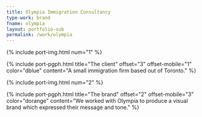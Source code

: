 ```yaml
---
title: Olympia Immigration Consultancy
type-work: brand
fname: olympia
layout: portfolio-sub
permalink: /work/olympia
---
```


{% include port-img.html num="1" %}

{% include port-pgph.html title="The client" offset="3" offset-mobile="1" color="dblue" content="A small immigration firm based out of Toronto." %}

{% include port-img.html num="2" %}

{% include port-pgph.html title="The brand" offset="2" offset-mobile="3" color="dorange" content="We worked with Olympia to produce a visual brand which expressed their message and tone." %}

